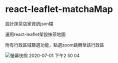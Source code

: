 # react-leaflet-matchaMap

設計抹茶店家資訊json檔

運用react-leaflet架設抹茶地圖

附有行政區域篩選功能，點選zoom跳轉至該行政區

![螢幕快照 2020-07-01 下午2 50 04](https://user-images.githubusercontent.com/66729413/86224325-4f2f4d80-bbbb-11ea-8586-a3aa2560149f.png)
